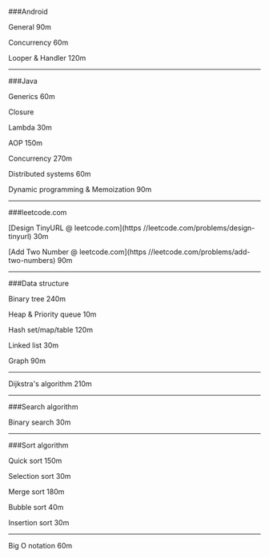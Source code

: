 ###Android

General             90m

Concurrency         60m

Looper & Handler    120m

---

###Java

Generics    60m

Closure 

Lambda      30m

AOP         150m

Concurrency             270m

Distributed systems     60m

Dynamic programming
& Memoization           90m

---

###leetcode.com

[Design TinyURL @ leetcode.com](https //leetcode.com/problems/design-tinyurl)   30m

[Add Two Number @ leetcode.com](https //leetcode.com/problems/add-two-numbers)  90m

---

###Data structure

Binary tree         240m

Heap &
Priority queue      10m

Hash set/map/table  120m

Linked list         30m      

Graph               90m

---

Dijkstra's algorithm    210m

---

###Search algorithm

Binary search       30m

---

###Sort algorithm

Quick sort          150m

Selection sort      30m

Merge sort          180m

Bubble sort         40m

Insertion sort      30m

---

Big O notation      60m